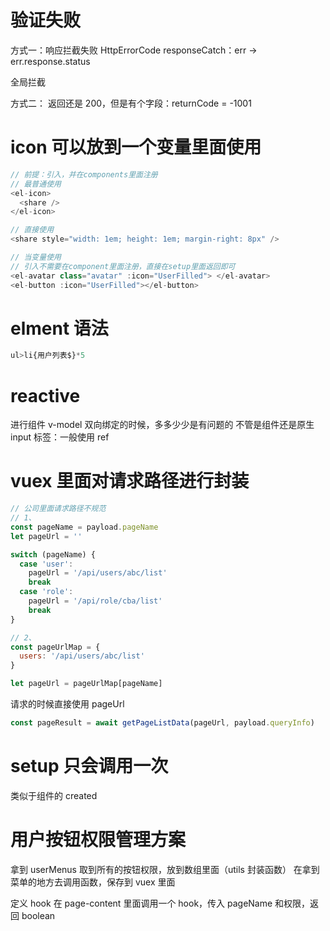 # 验证失败

方式一：响应拦截失败
HttpErrorCode responseCatch：err -> err.response.status

全局拦截

方式二：
返回还是 200，但是有个字段：returnCode = -1001

# icon 可以放到一个变量里面使用

```js
// 前提：引入，并在components里面注册
// 最普通使用
<el-icon>
  <share />
</el-icon>

// 直接使用
<share style="width: 1em; height: 1em; margin-right: 8px" />
```

```js
// 当变量使用
// 引入不需要在component里面注册，直接在setup里面返回即可
<el-avatar class="avatar" :icon="UserFilled"> </el-avatar>
<el-button :icon="UserFilled"></el-button>
```

# elment 语法

```js
ul>li{用户列表$}*5

```

# reactive

进行组件
v-model 双向绑定的时候，多多少少是有问题的
不管是组件还是原生 input 标签：一般使用 ref

# vuex 里面对请求路径进行封装

```js
// 公司里面请求路径不规范
// 1、
const pageName = payload.pageName
let pageUrl = ''

switch (pageName) {
  case 'user':
    pageUrl = '/api/users/abc/list'
    break
  case 'role':
    pageUrl = '/api/role/cba/list'
    break
}

// 2、
const pageUrlMap = {
  users: '/api/users/abc/list'
}

let pageUrl = pageUrlMap[pageName]
```

请求的时候直接使用 pageUrl

```js
const pageResult = await getPageListData(pageUrl, payload.queryInfo)
```

# setup 只会调用一次

类似于组件的 created

# 用户按钮权限管理方案

拿到 userMenus 取到所有的按钮权限，放到数组里面（utils 封装函数）
在拿到菜单的地方去调用函数，保存到 vuex 里面

定义 hook
在 page-content 里面调用一个 hook，传入 pageName 和权限，返回 boolean
